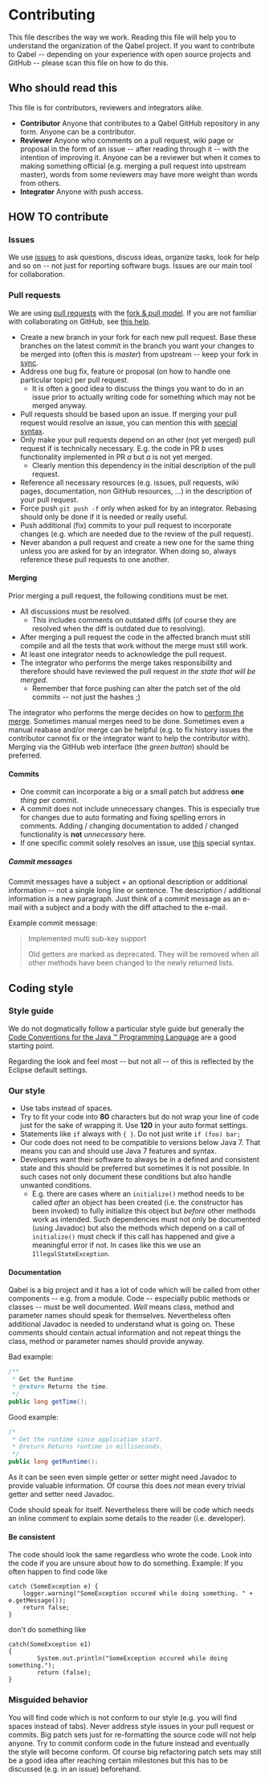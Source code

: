 # Contributing

This file describes the way we work. Reading this file will help you to understand the organization of the Qabel project. If you want to contribute to Qabel -- depending on your experience with open source projects and GitHub -- please scan this file on how to do this.

## Who should read this

This file is for contributors, reviewers and integrators alike.

* **Contributor** Anyone that contributes to a Qabel GitHub repository in any form. Anyone can be a contributor.
* **Reviewer** Anyone who comments on a pull request, wiki page or proposal in the form of an issue -- after reading through it -- with the intention of improving it. Anyone can be a reviewer but when it comes to making something official (e.g. merging a pull request into upstream master), words from some reviewers may have more weight than words from others.
* **Integrator** Anyone with push access.

## HOW TO contribute

### Issues
We use [issues](https://help.github.com/articles/about-issues/) to ask questions, discuss ideas, organize tasks, look for help and so on -- not just for reporting software bugs. Issues are our main tool for collaboration.

### Pull requests
We are using [pull requests](https://help.github.com/articles/using-pull-requests/) with the [fork & pull model](https://help.github.com/articles/using-pull-requests/#fork--pull). If you are not familiar with collaborating on GitHub, see [this help](https://help.github.com/categories/collaborating/).

* Create a new branch in your fork for each new pull request. Base these branches on the latest commit in the branch you want your changes to be merged into (often this is *master*) from upstream -- keep your fork in [sync](https://help.github.com/articles/syncing-a-fork/).
* Address one bug fix, feature or proposal (on how to handle one particular topic) per pull request.
  * It is often a good idea to discuss the things you want to do in an issue prior to actually writing code for something which may not be merged anyway.
* Pull requests should be based upon an issue. If merging your pull request would resolve an issue, you can mention this with [special syntax](https://github.com/blog/1506-closing-issues-via-pull-requests).
* Only make your pull requests depend on an other (not yet merged) pull request if is technically necessary. E.g. the code in PR *b* uses functionality implemented in PR *a* but *a* is not yet merged.
  * Clearly mention this dependency in the initial description of the pull request.
* Reference all necessary resources (e.g. issues, pull requests, wiki pages, documentation, non GitHub resources, ...) in the description of your pull request.
* Force push `git push -f` only when asked for by an integrator. Rebasing should only be done if it is needed or really useful.
* Push additional (fix) commits to your pull request to incorporate changes (e.g. which are needed due to the review of the pull request).
* Never abandon a pull request and create a new one for the same thing unless you are asked for by an integrator. When doing so, always reference these pull requests to one another.

#### Merging
Prior merging a pull request, the following conditions must be met.
* All discussions must be resolved.
  * This includes comments on outdated diffs (of course they are resolved when the diff is outdated due to resolving).
* After merging a pull request the code in the affected branch must still compile and all the tests that work without the merge must still work.
* At least one integrator needs to acknowledge the pull request.
* The integrator who performs the merge takes responsibility and therefore should have reviewed the pull request *in the state that will be merged*.
  * Remember that force pushing can alter the patch set of the old commits -- not just the hashes ;)

The integrator who performs the merge decides on how to [perform the merge](https://help.github.com/articles/merging-a-pull-request/). Sometimes manual merges need to be done. Sometimes even a manual reabase and/or merge can be helpful (e.g. to fix history issues the contributor cannot fix or the integrator want to help the contributor with). Merging via the GitHub web interface (the *green button*) should be preferred.

#### Commits
* One commit can incorporate a big or a small patch but address **one** *thing* per commit.
* A commit does not include unnecessary changes. This is especially true for changes due to auto formating and fixing spelling errors in comments. Adding / changing documentation to added / changed functionality is **not** *unnecessary* here.
* If one specific commit solely resolves an issue, use [this](https://help.github.com/articles/closing-issues-via-commit-messages/) special syntax.

##### Commit messages
Commit messages have a subject + an optional description or additional information -- not a single long line or sentence. The description / additional information is a new paragraph. Just think of a commit message as an e-mail with a subject and a body with the diff attached to the e-mail.

Example commit message:
> Implemented multi sub-key support
>
> Old getters are marked as deprecated. They will be removed when all other
> methods have been changed to the newly returned lists.

## Coding style

### Style guide
We do not dogmatically follow a particular style guide but generally the [Code Conventions for the Java :tm: Programming Language](http://www.oracle.com/technetwork/java/javase/documentation/codeconvtoc-136057.html) are a good starting point.

Regarding the look and feel most -- but not all -- of this is reflected by the Eclipse default settings.

### Our style
* Use tabs instead of spaces.
* Try to fit your code into **80** characters but do not wrap your line of code just for the sake of wrapping it. Use **120** in your auto format settings.
* Statements like ```if``` always with ```{ }```. Do not just write ```if (foo) bar;```
* Our code does not need to be compatible to versions below Java 7. That means you can and should use Java 7 features and syntax.
* Developers want their software to always be in a defined and consistent state and this should be preferred but sometimes it is not possible. In such cases not only document these conditions but also handle unwanted conditions.
  * E.g. there are cases where an ```initialize()``` method needs to be called *after* an object has been created (i.e. the constructor has been invoked) to fully initialize this object but *before* other methods work as intended. Such dependencies must not only be documented (using Javadoc) but also the methods which depend on a call of ```initialize()``` must check if this call has happened and give a meaningful error if not. In cases like this we use an ```IllegalStateException```.

#### Documentation
Qabel is a big project and it has a lot of code which will be called from other components -- e.g. from a module. Code -- especially public methods or classes -- must be well documented. *Well* means class, method and parameter names should speak for themselves. Nevertheless often additional Javadoc is needed to understand what is going on. These comments should contain actual information and not repeat things the class, method or parameter names should provide anyway.

Bad example:
```Java
/**
 * Get the Runtime.
 * @return Returns the time.
 */
public long getTime();
```

Good example:
```Java
/*
 * Get the runtime since application start.
 * @return Returns runtime in milliseconds.
 */
public long getRuntime();
```

As it can be seen even simple getter or setter might need Javadoc to provide valuable information. Of course this does *not* mean every trivial getter and setter need Javadoc.

Code should speak for itself. Nevertheless there will be code which needs an inline comment to explain some details to the reader (i.e. developer).

#### Be consistent
The code should look the same regardless who wrote the code. Look into the code if you are unsure about how to do something.
Example:
If you often happen to find code like
```
catch (SomeException e) {
    logger.warning("SomeException occured while doing something. " + e.getMessage());
    return false;
}
```
don't do something like
```
catch(SomeException e1)
{
        System.out.println("SomeException occured while doing something.");
        return (false);
}
```

### Misguided behavior
You will find code which is not conform to our style (e.g. you will find spaces instead of tabs). Never address style issues in your pull request or commits. Big patch sets just for re-formatting the source code will not help anyone. Try to commit conform code in the future instead and eventually the style will become conform. Of course big refactoring patch sets may still be a good idea after reaching certain milestones but this has to be discussed (e.g. in an issue) beforehand.
